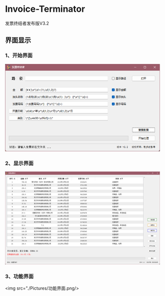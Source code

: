 # Invoice-Terminator
发票终结者发布版V3.2


##  界面显示

### 1、开始界面
<img src="./Pictures/开始界面.png"/>

### 2、显示界面
<img src="./Pictures/显示界面.png"/>

### 3、功能界面
<img src="./Pictures/功能界面.png/> 
